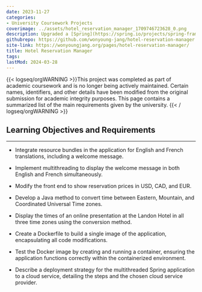 ```yaml
---
date: 2023-11-27
categories:
- University Coursework Projects
coverimage: ../assets/hotel_reservation_manager_1709746723628_0.png
description: Upgraded a [Spring](https://spring.io/projects/spring-framework) hotel booking app with multilingual, timezone, and currency features. Deployed via [Docker](https://www.docker.com/).
githubrepo: https://github.com/wonyoung-jang/hotel-reservation-manager
site-link: https://wonyoungjang.org/pages/hotel-reservation-manager/
title: Hotel Reservation Manager
tags:
lastMod: 2024-03-28
---
```

{{< logseq/orgWARNING >}}This project was completed as part of academic coursework and is no longer being actively maintained. Certain names, identifiers, and other details have been modified from the original submission for academic integrity purposes. This page contains a summarized list of the main requirements given by the university.
{{< / logseq/orgWARNING >}}

## Learning Objectives and Requirements
---

  + Integrate resource bundles in the application for English and French translations, including a welcome message.

  + Implement multithreading to display the welcome message in both English and French simultaneously.

  + Modify the front end to show reservation prices in USD, CAD, and EUR.

  + Develop a Java method to convert time between Eastern, Mountain, and Coordinated Universal Time zones.

  + Display the times of an online presentation at the Landon Hotel in all three time zones using the conversion method.

  + Create a Dockerfile to build a single image of the application, encapsulating all code modifications.

  + Test the Docker image by creating and running a container, ensuring the application functions correctly within the containerized environment.

  + Describe a deployment strategy for the multithreaded Spring application to a cloud service, detailing the steps and the chosen cloud service provider.
